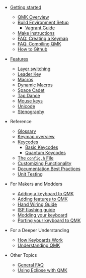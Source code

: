 * [Getting started](README.md)
  * [QMK Overview](qmk_overview.md)
  * [Build Environment Setup](build_environment_setup.md)
    * [Vagrant Guide](vagrant_guide.md)
  * [Make instructions](make_instructions.md)
  * [FAQ: Creating a Keymap](faq_keymap.md)
  * [FAQ: Compiling QMK](faq_build.md)
  * [How to Github](how_to_github.md)

* [Features](features.md)
  * [Layer switching](key_functions.md)
  * [Leader Key](leader_key.md)
  * [Macros](macros.md)
  * [Dynamic Macros](dynamic_macros.md)
  * [Space Cadet](space_cadet_shift.md)
  * [Tap Dance](tap_dance.md)
  * [Mouse keys](mouse_keys.md)
  * [Unicode](unicode.md)
  * [Stenography](stenography.md)

* Reference
  * [Glossary](glossary.md)
  * [Keymap overview](keymap.md)
  * [Keycodes](keycodes.md)
    * [Basic Keycodes](basic_keycodes.md)
    * [Quantum Keycodes](quantum_keycodes.md)
  * [The `config.h` File](config_options.md)
  * [Customizing Functionality](custom_quantum_functions.md)
  * [Documentation Best Practices](documentation_best_practices.md)
  * [Unit Testing](unit_testing.md)

* For Makers and Modders
  * [Adding a keyboard to QMK](adding_a_keyboard_to_qmk.md)
  * [Adding features to QMK](adding_features_to_qmk.md)
  * [Hand Wiring Guide](hand_wiring.md)
  * [ISP flashing guide](isp_flashing_guide.md)
  * [Modding your keyboard](modding_your_keyboard.md)
  * [Porting your keyboard to QMK](porting_your_keyboard_to_qmk.md)

* For a Deeper Understanding
  * [How Keyboards Work](basic_how_keyboards_work.md)
  * [Understanding QMK](understanding_qmk.md)

* Other Topics
  * [General FAQ](faq.md)
  * [Using Eclipse with QMK](eclipse.md)
